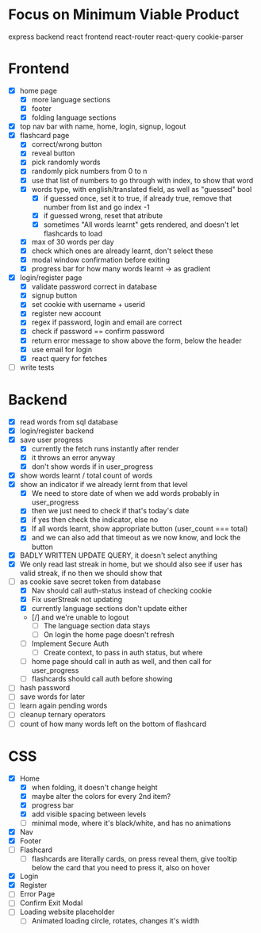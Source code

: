 # Focus on Minimum Viable Product
express backend
react frontend
react-router
react-query
cookie-parser

# Frontend
- [x] home page
    - [x] more language sections
    - [x] footer
    - [x] folding language sections
- [x] top nav bar with name, home, login, signup, logout
- [x] flashcard page
    - [x] correct/wrong button
    - [x] reveal button
    - [x] pick randomly words
    - [x] randomly pick numbers from 0 to n
    - [x] use that list of numbers to go through with index, to show that word
    - [x] words type, with english/translated field, as well as "guessed" bool
        - [x] if guessed once, set it to true, if already true, remove that number from list and go index -1
        - [x] if guessed wrong, reset that atribute
        - [x] sometimes "All words learnt" gets rendered, and doesn't let flashcards to load
    - [x] max of 30 words per day
    - [x] check which ones are already learnt, don't select these
    - [x] modal window confirmation before exiting
    - [x] progress bar for how many words learnt -> as gradient
- [x] login/register page
    - [x] validate password correct in database
    - [x] signup button
    - [x] set cookie with username + userid
    - [x] register new account
    - [x] regex if password, login and email are correct
    - [x] check if password == confirm password
    - [x] return error message to show above the form, below the header
    - [x] use email for login
    - [x] react query for fetches
- [ ] write tests

# Backend
- [x] read words from sql database
- [x] login/register backend
- [x] save user progress
    - [x] currently the fetch runs instantly after render
    - [x] it throws an error anyway
    - [x] don't show words if in user_progress
- [x] show words learnt / total count of words
- [x] show an indicator if we already lernt from that level
    - [x] We need to store date of when we add words probably in user_progress
    - [x] then we just need to check if that's today's date
    - [x] if yes then check the indicator, else no
    - [x] If all words learnt, show appropriate button (user_count === total)
    - [x] and we can also add that timeout as we now know, and lock the button
- [x] BADLY WRITTEN UPDATE QUERY, it doesn't select anything
- [x] We only read last streak in home, but we should also see
    if user has valid streak, if no then we should show that
- [ ] as cookie save secret token from database
    - [x] Nav should call auth-status instead of checking cookie
    - [x] Fix userStreak not updating
    - [x] currently language sections don't update either
    - [/] and we're unable to logout
        - [ ] The language section data stays
        - [ ] On login the home page doesn't refresh
    - [ ] Implement Secure Auth
        - [ ] Create context, to pass in auth status, but where

    - [ ] home page should call in auth as well, and then call for user_progress
    - [ ] flashcards should call auth before showing
- [ ] hash password
- [ ] save words for later
- [ ] learn again pending words
- [ ] cleanup ternary operators
- [ ] count of how many words left on the bottom of flashcard

# CSS
- [x] Home
    - [x] when folding, it doesn't change height
    - [x] maybe alter the colors for every 2nd item?
    - [x] progress bar
    - [x] add visible spacing between levels
    - [ ] minimal mode, where it's black/white, and has no animations
- [x] Nav
- [x] Footer
- [ ] Flashcard
    - [ ] flashcards are literally cards, on press reveal them, give tooltip below the card that you need to press it, also on hover
- [x] Login
- [x] Register
- [ ] Error Page
- [ ] Confirm Exit Modal
- [ ] Loading website placeholder
    - [ ] Animated loading circle, rotates, changes it's width

